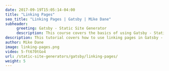```yaml
---
date: 2017-09-19T15:05:14-04:00
title: "Linking Pages"
seo_title: "Linking Pages | Gatsby | Mike Dane"
subheader:
     greeting: Gatsby - Static Site Generator
     description: This course covers the basics of using Gatsby - Static Site Generator. Work your way through the videos and we'll teach you everything you need to know to create a professional and scalable website or blog!
description: This tutorial covers how to use linking pages in Gatsby -  Static Site Generator.
author: Mike Dane
image: linking-pages.png
video: 5-ft670tGo4
url: /static-site-generators/gatsby/linking-pages/
weight: 5
---
```

